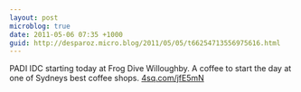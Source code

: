 ```yaml
---
layout: post
microblog: true
date: 2011-05-06 07:35 +1000
guid: http://desparoz.micro.blog/2011/05/05/t66254713556975616.html
---
```

PADI IDC starting today at Frog Dive Willoughby. A coffee to start the day at one of Sydneys best coffee shops. [4sq.com/jfE5mN](http://4sq.com/jfE5mN)
